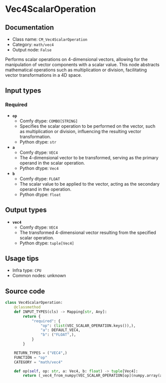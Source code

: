 # Vec4ScalarOperation
## Documentation
- Class name: `CM_Vec4ScalarOperation`
- Category: `math/vec4`
- Output node: `False`

Performs scalar operations on 4-dimensional vectors, allowing for the manipulation of vector components with a scalar value. This node abstracts mathematical operations such as multiplication or division, facilitating vector transformations in a 4D space.
## Input types
### Required
- **`op`**
    - Comfy dtype: `COMBO[STRING]`
    - Specifies the scalar operation to be performed on the vector, such as multiplication or division, influencing the resulting vector transformation.
    - Python dtype: `str`
- **`a`**
    - Comfy dtype: `VEC4`
    - The 4-dimensional vector to be transformed, serving as the primary operand in the scalar operation.
    - Python dtype: `Vec4`
- **`b`**
    - Comfy dtype: `FLOAT`
    - The scalar value to be applied to the vector, acting as the secondary operand in the operation.
    - Python dtype: `float`
## Output types
- **`vec4`**
    - Comfy dtype: `VEC4`
    - The transformed 4-dimensional vector resulting from the specified scalar operation.
    - Python dtype: `tuple[Vec4]`
## Usage tips
- Infra type: `CPU`
- Common nodes: unknown


## Source code
```python
class Vec4ScalarOperation:
    @classmethod
    def INPUT_TYPES(cls) -> Mapping[str, Any]:
        return {
            "required": {
                "op": (list(VEC_SCALAR_OPERATION.keys()),),
                "a": DEFAULT_VEC4,
                "b": ("FLOAT",),
            }
        }

    RETURN_TYPES = ("VEC4",)
    FUNCTION = "op"
    CATEGORY = "math/vec4"

    def op(self, op: str, a: Vec4, b: float) -> tuple[Vec4]:
        return (_vec4_from_numpy(VEC_SCALAR_OPERATION[op](numpy.array(a), b)),)

```
